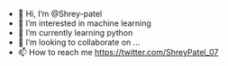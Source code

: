 - 👋 Hi, I’m @Shrey-patel
- 👀 I’m interested in machine learning
- 🌱 I’m currently learning python
- 💞️ I’m looking to collaborate on ...
- 📫 How to reach me https://twitter.com/ShreyPatel_07

<!---
Shrey-patel-07/Shrey-patel-07 is a ✨ special ✨ repository because its `README.md` (this file) appears on your GitHub profile.
You can click the Preview link to take a look at your changes.
--->
